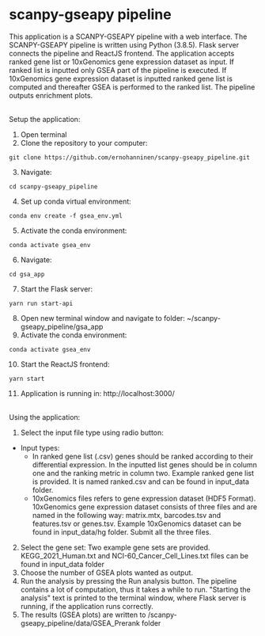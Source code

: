 # scanpy-gseapy pipeline

This application is a SCANPY-GSEAPY pipeline with a web interface. The SCANPY-GSEAPY pipeline is written using Python (3.8.5). Flask server connects the pipeline and ReactJS frontend. The application accepts ranked gene list or 10xGenomics gene expression dataset as input. If ranked list is inputted only GSEA part of the pipeline is executed. If 10xGenomics gene expression dataset is inputted ranked gene list is computed and thereafter GSEA is performed to the ranked list. The pipeline outputs enrichment plots.
<br/><br/>

Setup the application:
1. Open terminal
2. Clone the repository to your computer:
```
git clone https://github.com/ernohanninen/scanpy-gseapy_pipeline.git
```
3. Navigate:
```
cd scanpy-gseapy_pipeline
```
4. Set up conda virtual environment:
```
conda env create -f gsea_env.yml
```
5. Activate the conda environment:
```
conda activate gsea_env
```
6. Navigate:
```
cd gsa_app
```
7. Start the Flask server:
```
yarn run start-api
```
8. Open new terminal window and navigate to folder: ~/scanpy-gseapy_pipeline/gsa_app
9. Activate the conda environment:
```
conda activate gsea_env
```
10. Start the ReactJS frontend:
```
yarn start
```
11. Application is running in: http://localhost:3000/
<br/><br/>

Using the application:
1. Select the input file type using radio button:
 - Input types:
   - In ranked gene list (.csv) genes should be ranked according to their differential expression. In the inputted list genes should be in column one and the ranking metric in column two. Example ranked gene list is provided. It is named ranked.csv and can be found in input_data folder.
   - 10xGenomics files refers to gene expression dataset (HDF5 Format). 10xGenomics gene expression dataset consists of three files and are named in the following way: matrix.mtx, barcodes.tsv and features.tsv or genes.tsv. Example 10xGenomics dataset can be found in input_data/hg folder. Submit all the three files.
2. Select the gene set: Two example gene sets are provided. KEGG_2021_Human.txt and NCI-60_Cancer_Cell_Lines.txt files can be found in input_data folder
3. Choose the number of GSEA plots wanted as output.
4. Run the analysis by pressing the Run analysis button. The pipeline contains a lot of computation, thus it takes a while to run. "Starting the analysis" text is printed to the terminal window, where Flask server is running, if the application runs correctly.
5. The results (GSEA plots) are written to /scanpy-gseapy_pipeline/data/GSEA_Prerank folder
